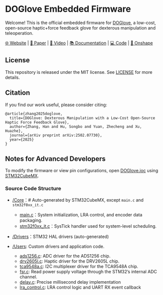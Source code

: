 # DOGlove Embedded Firmware
Welcome! This is the official embedded firmware for [DOGlove](https://do-glove.github.io/), a low-cost, open-source haptic+force feedback glove for dexterous manipulation and teleoperation.

[🌐 Website](https://do-glove.github.io/) | 
[📄 Paper](https://arxiv.org/pdf/2502.07730) | 
[🎥 Video](https://www.youtube.com/watch?v=2qO7dbH9zxc) | 
[📚 Documentation](https://tea-lab.github.io/DOGlove/) | 
[💻 Code](https://github.com/TEA-Lab/DOGlove) |
[🧩 Onshape](https://cad.onshape.com/documents/7fa03943c40f265f7147311f)

## License
This repository is released under the MIT license. See [LICENSE](LICENSE) for more details.

## Citation
If you find our work useful, please consider citing:
```console
@article{zhang2025doglove,
  title={DOGlove: Dexterous Manipulation with a Low-Cost Open-Source Haptic Force Feedback Glove},
  author={Zhang, Han and Hu, Songbo and Yuan, Zhecheng and Xu, Huazhe},
  journal={arXiv preprint arXiv:2502.07730},
  year={2025}
}
```

## Notes for Advanced Developers
To modify the firmware or view pin configurations, open [DOGlove.ioc](./DOGlove.ioc) using [STM32CubeMX](https://www.st.com/en/development-tools/stm32cubemx.html).

### Source Code Structure
* [/Core](./Core/)：# Auto-generated by STM32CubeMX, except `main.c` and `stm32f0xx_it.c`
    * [main.c](./Core/Src/main.c)：System initialization, LRA control, and encoder data packaging.
    * [stm32f0xx_it.c](./Core/Src/stm32f0xx_it.c)：SysTick handler used for system-level scheduling.

* [/Drivers](./Drivers/)：STM32 HAL drivers (auto-generated)

* [/Users](./Users/): Custom drivers and application code.
    * [ads1256.c](./Users/ads1256.c): ADC driver for the ADS1256 chip.
    * [drv2605l.c](./Users/drv2605l.c): Haptic driver for the DRV2605L chip.
    * [tca9548a.c](./Users/tca9548a.c): I2C multiplexer driver for the TCA9548A chip.
    * [fsr.c](./Users/fsr.c): Read power supply voltage through the STM32’s internal ADC channel.
    * [delay.c](./Users/delay.c): Precise millisecond delay implementation
    * [lra_control.c](./Users/lra_control.c): LRA control logic and UART RX event callback

